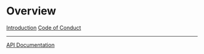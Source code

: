 # Overview

[Introduction](./introduction.md)
[Code of Conduct](./code_of_conduct.md)

---

[API Documentation](./rustdoc/bones/index.html)
